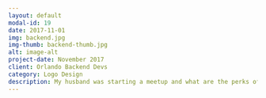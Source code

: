 ```yaml
---
layout: default
modal-id: 19
date: 2017-11-01
img: backend.jpg
img-thumb: backend-thumb.jpg
alt: image-alt
project-date: November 2017
client: Orlando Backend Devs
category: Logo Design
description: My husband was starting a meetup and what are the perks of being married to a designer if you can't get a snazzy logo? This logo is to be used in the slides and meetup page for the Orlando Backend Developer's meetup.  
---
```


